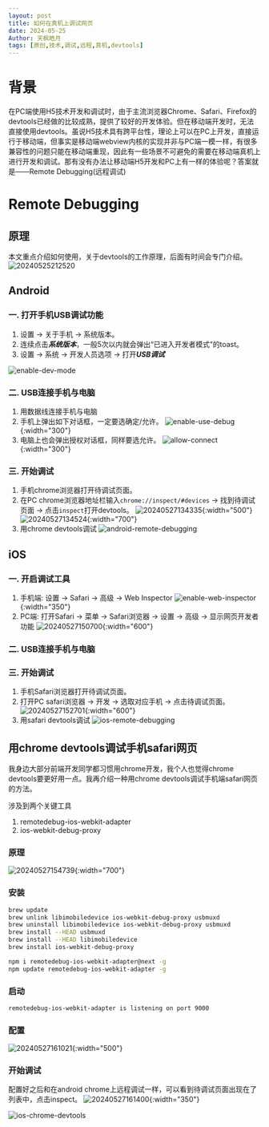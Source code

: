 ```yaml
---
layout: post
title: 如何在真机上调试网页
date: 2024-05-25
Author: 天枫皓月
tags: [原创,技术,调试,远程,真机,devtools]
---
```

# 背景
在PC端使用H5技术开发和调试时，由于主流浏览器Chrome、Safari、Firefox的devtools已经做的比较成熟，提供了较好的开发体验。但在移动端开发时，无法直接使用devtools。虽说H5技术具有跨平台性，理论上可以在PC上开发，直接运行于移动端，但事实是移动端webview内核的实现并非与PC端一模一样，有很多兼容性的问题只能在移动端重现，因此有一些场景不可避免的需要在移动端真机上进行开发和调试。那有没有办法让移动端H5开发和PC上有一样的体验呢？答案就是——Remote Debugging(远程调试)
# Remote Debugging
## 原理
本文重点介绍如何使用，关于devtools的工作原理，后面有时间会专门介绍。
![20240525212520](https://public.litong.life/blog/20240525212520.png)

## Android
### 一. 打开手机USB调试功能
1. 设置 -> 关于手机 -> 系统版本。
2. 连续点击***系统版本***，一般5次以内就会弹出“已进入开发者模式”的toast。
3. 设置 -> 系统 -> 开发人员选项 -> 打开***USB调试***

![enable-dev-mode](https://public.litong.life/blog/enable-dev-mode.gif)

### 二. USB连接手机与电脑
1. 用数据线连接手机与电脑
2. 手机上弹出如下对话框，一定要选确定/允许。
![enable-use-debug](https://public.litong.life/blog/enable-use-debug.jpg){:width="300"}
3. 电脑上也会弹出授权对话框，同样要选允许。
![allow-connect](https://public.litong.life/blog/allow-connect.png){:width="300"}

### 三. 开始调试
1. 手机chrome浏览器打开待调试页面。
2. 在PC chrome浏览器地址栏输入`chrome://inspect/#devices` -> 找到待调试页面 -> 点击`inspect`打开devtools。
![20240527134335](https://public.litong.life/blog/20240527134335.png){:width="500"}
![20240527134524](https://public.litong.life/blog/20240527134524.png){:width="700"}
3. 用chrome devtools调试
![android-remote-debugging](https://public.litong.life/blog/android-remote-debugging.gif)

## iOS
### 一. 开启调试工具
1. 手机端: 设置 -> Safari -> 高级 -> Web Inspector
![enable-web-inspector](https://public.litong.life/blog/enable-web-inspector.jpg){:width="350"}
2. PC端: 打开Safari -> 菜单 -> Safari浏览器 -> 设置 -> 高级 -> 显示网页开发者功能
![20240527150700](https://public.litong.life/blog/20240527150700.png){:width="600"}

### 二. USB连接手机与电脑
### 三. 开始调试
1. 手机Safari浏览器打开待调试页面。
2. 打开PC safari浏览器 -> 开发 -> 选取对应手机 -> 点击待调试页面。
![20240527152701](https://public.litong.life/blog/20240527152701.png){:width="600"}
3. 用safari devtools调试
![ios-remote-debugging](https://public.litong.life/blog/ios-remote-debugging.gif)

## 用chrome devtools调试手机safari网页
我身边大部分前端开发同学都习惯用chrome开发，我个人也觉得chrome devtools要更好用一点。我再介绍一种用chrome devtools调试手机端safari网页的方法。

涉及到两个关键工具
1. remotedebug-ios-webkit-adapter
2. ios-webkit-debug-proxy

### 原理
![20240527154739](https://public.litong.life/blog/20240527154739.png){:width="700"}

### 安装
```bash
brew update
brew unlink libimobiledevice ios-webkit-debug-proxy usbmuxd
brew uninstall libimobiledevice ios-webkit-debug-proxy usbmuxd   
brew install --HEAD usbmuxd
brew install --HEAD libimobiledevice
brew install ios-webkit-debug-proxy

npm i remotedebug-ios-webkit-adapter@next -g
npm update remotedebug-ios-webkit-adapter -g
```

### 启动
```bash
remotedebug-ios-webkit-adapter is listening on port 9000
```

### 配置
![20240527161021](https://public.litong.life/blog/20240527161021.png){:width="500"}

### 开始调试
配置好之后和在android chrome上远程调试一样，可以看到待调试页面出现在了列表中，点击inspect。
![20240527161400](https://public.litong.life/blog/20240527161400.png){:width="350"}

![ios-chrome-devtools](https://public.litong.life/blog/ios-chrome-devtools.gif)